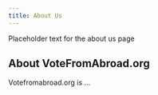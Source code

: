 ```yaml
---
title: About Us
---
```


Placeholder text for the about us page

## About VoteFromAbroad.org
Votefromabroad.org is ...
